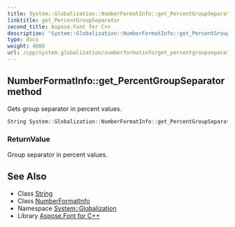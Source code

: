 ```yaml
---
title: System::Globalization::NumberFormatInfo::get_PercentGroupSeparator method
linktitle: get_PercentGroupSeparator
second_title: Aspose.Font for C++
description: 'System::Globalization::NumberFormatInfo::get_PercentGroupSeparator method. Gets group separator in percent values in C++.'
type: docs
weight: 4600
url: /cpp/system.globalization/numberformatinfo/get_percentgroupseparator/
---
```

## NumberFormatInfo::get_PercentGroupSeparator method


Gets group separator in percent values.

```cpp
String System::Globalization::NumberFormatInfo::get_PercentGroupSeparator() const
```


### ReturnValue

Group separator in percent values.

## See Also

* Class [String](../../../system/string/)
* Class [NumberFormatInfo](../)
* Namespace [System::Globalization](../../)
* Library [Aspose.Font for C++](../../../)
